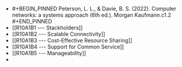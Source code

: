 - #+BEGIN_PINNED
  Peterson, L. L., & Davie, B. S. (2022). Computer networks: a systems approach (6th ed.). Morgan Kaufmann.c1.2
  #+END_PINNED
- [[R10A1B1 --- Stackholders]]
- [[R10A1B2 --- Scalable Connectivity]]
- [[R10A1B3 --- Cost-Effective Resource Sharing]]
- [[R10A1B4 --- Support for Common Service]]
- [[R10A1B5 --- Manageability]]
-